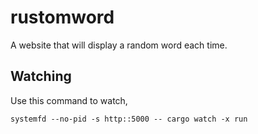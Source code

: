 # rustomword

A website that will display a random word each time.

## Watching

Use this command to watch,

`systemfd --no-pid -s http::5000 -- cargo watch -x run`
